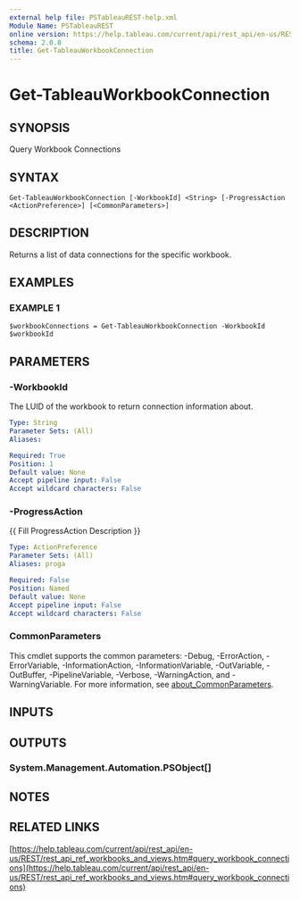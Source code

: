 ```yaml
---
external help file: PSTableauREST-help.xml
Module Name: PSTableauREST
online version: https://help.tableau.com/current/api/rest_api/en-us/REST/rest_api_ref_workbooks_and_views.htm#query_workbook_connections
schema: 2.0.0
title: Get-TableauWorkbookConnection
---
```


# Get-TableauWorkbookConnection

## SYNOPSIS
Query Workbook Connections

## SYNTAX

```
Get-TableauWorkbookConnection [-WorkbookId] <String> [-ProgressAction <ActionPreference>] [<CommonParameters>]
```

## DESCRIPTION
Returns a list of data connections for the specific workbook.

## EXAMPLES

### EXAMPLE 1
```
$workbookConnections = Get-TableauWorkbookConnection -WorkbookId $workbookId
```

## PARAMETERS

### -WorkbookId
The LUID of the workbook to return connection information about.

```yaml
Type: String
Parameter Sets: (All)
Aliases:

Required: True
Position: 1
Default value: None
Accept pipeline input: False
Accept wildcard characters: False
```

### -ProgressAction
{{ Fill ProgressAction Description }}

```yaml
Type: ActionPreference
Parameter Sets: (All)
Aliases: proga

Required: False
Position: Named
Default value: None
Accept pipeline input: False
Accept wildcard characters: False
```

### CommonParameters
This cmdlet supports the common parameters: -Debug, -ErrorAction, -ErrorVariable, -InformationAction, -InformationVariable, -OutVariable, -OutBuffer, -PipelineVariable, -Verbose, -WarningAction, and -WarningVariable. For more information, see [about_CommonParameters](http://go.microsoft.com/fwlink/?LinkID=113216).

## INPUTS

## OUTPUTS

### System.Management.Automation.PSObject[]
## NOTES

## RELATED LINKS

[https://help.tableau.com/current/api/rest_api/en-us/REST/rest_api_ref_workbooks_and_views.htm#query_workbook_connections](https://help.tableau.com/current/api/rest_api/en-us/REST/rest_api_ref_workbooks_and_views.htm#query_workbook_connections)

